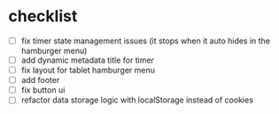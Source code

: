 # checklist
- [ ] fix timer state management issues (it stops when it auto hides in the hamburger menu)
- [ ] add dynamic metadata title for timer
- [ ] fix layout for tablet hamburger menu
- [ ] add footer
- [ ] fix button ui
- [ ] refactor data storage logic with localStorage instead of cookies
